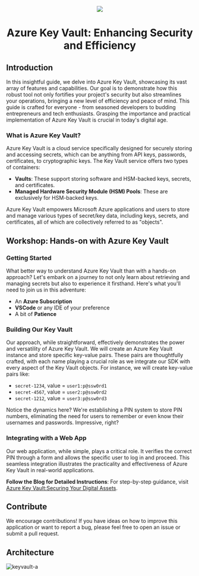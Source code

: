 <p align="center">
  <a href="https://skillicons.dev">
    <img src="https://skillicons.dev/icons?i=azure,py,html,css,vscode" />
  </a>
</p>

<h1 align="center">Azure Key Vault: Enhancing Security and Efficiency</h1>


## Introduction

In this insightful guide, we delve into Azure Key Vault, showcasing its vast array of features and capabilities. Our goal is to demonstrate how this robust tool not only fortifies your project's security but also streamlines your operations, bringing a new level of efficiency and peace of mind. This guide is crafted for everyone - from seasoned developers to budding entrepreneurs and tech enthusiasts. Grasping the importance and practical implementation of Azure Key Vault is crucial in today's digital age.

### What is Azure Key Vault?

Azure Key Vault is a cloud service specifically designed for securely storing and accessing secrets, which can be anything from API keys, passwords, certificates, to cryptographic keys. The Key Vault service offers two types of containers: 
- **Vaults**: These support storing software and HSM-backed keys, secrets, and certificates.
- **Managed Hardware Security Module (HSM) Pools**: These are exclusively for HSM-backed keys.

Azure Key Vault empowers Microsoft Azure applications and users to store and manage various types of secret/key data, including keys, secrets, and certificates, all of which are collectively referred to as "objects".

## Workshop: Hands-on with Azure Key Vault

### Getting Started

What better way to understand Azure Key Vault than with a hands-on approach? Let's embark on a journey to not only learn about retrieving and managing secrets but also to experience it firsthand. Here's what you'll need to join us in this adventure:

- An **Azure Subscription**
- **VSCode** or any IDE of your preference
- A bit of **Patience**

### Building Our Key Vault

Our approach, while straightforward, effectively demonstrates the power and versatility of Azure Key Vault. We will create an Azure Key Vault instance and store specific key-value pairs. These pairs are thoughtfully crafted, with each name playing a crucial role as we integrate our SDK with every aspect of the Key Vault objects. For instance, we will create key-value pairs like:

- `secret-1234`, value = `user1:p@ssw0rd1`
- `secret-4567`, value = `user2:p@ssw0rd2`
- `secret-1212`, value = `user3:p@ssw0rd3`

Notice the dynamics here? We're establishing a PIN system to store PIN numbers, eliminating the need for users to remember or even know their usernames and passwords. Impressive, right?

### Integrating with a Web App

Our web application, while simple, plays a critical role. It verifies the correct PIN through a form and allows the specific user to log in and proceed. This seamless integration illustrates the practicality and effectiveness of Azure Key Vault in real-world applications.

**Follow the Blog for Detailed Instructions**: For step-by-step guidance, visit [Azure Key Vault:Securing Your Digital Assets](https://www.cloudblogger.eu/2023/12/13/azure-key-vaultsecuring-your-digital-assets/).

## Contribute

We encourage contributions! If you have ideas on how to improve this application or want to report a bug, please feel free to open an issue or submit a pull request.

## Architecture

![keyvault-a](https://github.com/passadis/azure-keyvault-pinlogin/assets/53148138/49c4a2be-d72c-46c8-bf0c-36ded288f01a)
